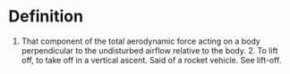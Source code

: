 # Definition

1.  That component of the total aerodynamic force acting on a body
    perpendicular to the undisturbed airflow relative to the body. 2. To
    lift off, to take off in a vertical ascent. Said of a rocket
    vehicle. See lift-off.
